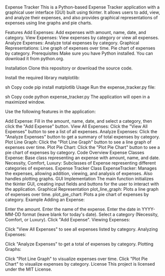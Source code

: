 Expense Tracker
This is a Python-based Expense Tracker application with a graphical user interface (GUI) built using tkinter. It allows users to add, view, and analyze their expenses, and also provides graphical representations of expenses using line graphs and pie charts.

Features
Add Expenses: Add expenses with amount, name, date, and category.
View Expenses: View expenses by category or view all expenses.
Analyze Expenses: Analyze total expenses by category.
Graphical Representations:
Line graph of expenses over time.
Pie chart of expenses by category.
Prerequisites
Make sure you have Python installed. You can download it from python.org.

Installation
Clone this repository or download the source code.

Install the required library matplotlib:

sh
Copy code
pip install matplotlib
Usage
Run the expense_tracker.py file:

sh
Copy code
python expense_tracker.py
The application will open in a maximized window.

Use the following features in the application:

Add Expense: Fill in the amount, name, date, and select a category, then click the "Add Expense" button.
View All Expenses: Click the "View All Expenses" button to see a list of all expenses.
Analyze Expenses: Click the "Analyze Expenses" button to get a summary of total expenses by category.
Plot Line Graph: Click the "Plot Line Graph" button to see a line graph of expenses over time.
Plot Pie Chart: Click the "Plot Pie Chart" button to see a pie chart of expenses by category.
Code Overview
Expense Classes
Expense: Base class representing an expense with amount, name, and date.
Necessity, Comfort, Luxury: Subclasses of Expense representing different categories of expenses.
Expense Tracker Class
ExpenseTracker: Manages the expenses, allowing addition, viewing, and analysis of expenses. Also handles plotting graphs.
GUI Implementation
The main function initializes the tkinter GUI, creating input fields and buttons for the user to interact with the application.
Graphical Representation
plot_line_graph: Plots a line graph of expenses over time.
plot_pie_chart: Plots a pie chart of expenses by category.
Example
Adding an Expense:

Enter the amount.
Enter the name of the expense.
Enter the date in YYYY-MM-DD format (leave blank for today's date).
Select a category (Necessity, Comfort, or Luxury).
Click "Add Expense".
Viewing Expenses:

Click "View All Expenses" to see all expenses listed by category.
Analyzing Expenses:

Click "Analyze Expenses" to get a total of expenses by category.
Plotting Graphs:

Click "Plot Line Graph" to visualize expenses over time.
Click "Plot Pie Chart" to visualize expenses by category.
License
This project is licensed under the MIT License.

